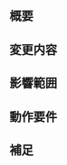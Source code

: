 
## 概要

<!-- 関連するissue番号 -->

## 変更内容

<!-- 変更した内容 -->

## 影響範囲

<!-- どの関数、変数に影響があるのか -->

## 動作要件

<!-- 環境変数 / 依存関係 / 各更新 / -->

## 補足

<!-- 何かコメントを残すことがあれば -->
